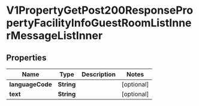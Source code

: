

# V1PropertyGetPost200ResponsePropertyFacilityInfoGuestRoomListInnerMessageListInner


## Properties

| Name | Type | Description | Notes |
|------------ | ------------- | ------------- | -------------|
|**languageCode** | **String** |  |  [optional] |
|**text** | **String** |  |  [optional] |



